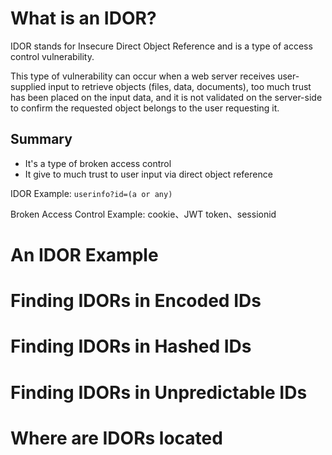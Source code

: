 
# What is an IDOR?

IDOR stands for Insecure Direct Object Reference and is a type of access control vulnerability.  

This type of vulnerability can occur when a web server receives user-supplied input to retrieve objects (files, data, documents), too much trust has been placed on the input data, and it is not validated on the server-side to confirm the requested object belongs to the user requesting it.

## Summary

- It's a type of broken access control 
- It give to much trust to user input via direct object reference

IDOR Example:
`userinfo?id=(a or any)`

Broken Access Control Example:
cookie、JWT token、sessionid

# An IDOR Example

# Finding IDORs in Encoded IDs

# Finding IDORs in Hashed IDs

# Finding IDORs in Unpredictable IDs

# Where are IDORs located

